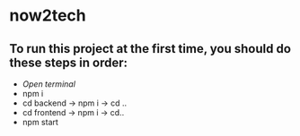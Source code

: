 # now2tech
## To run this project at the first time, you should do these steps in order:
- *Open terminal*
- npm i
- cd backend -> npm i -> cd ..
- cd frontend -> npm i -> cd..
- npm start
